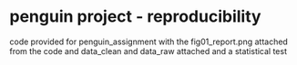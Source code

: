 # penguin project - reproducibility
code provided for penguin_assignment with the 
fig01_report.png attached from the code and 
data_clean and data_raw attached and a statistical test
